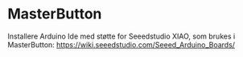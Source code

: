 # MasterButton

Installere Arduino Ide med støtte for Seeedstudio XIAO, som brukes i MasterButton: https://wiki.seeedstudio.com/Seeed_Arduino_Boards/
